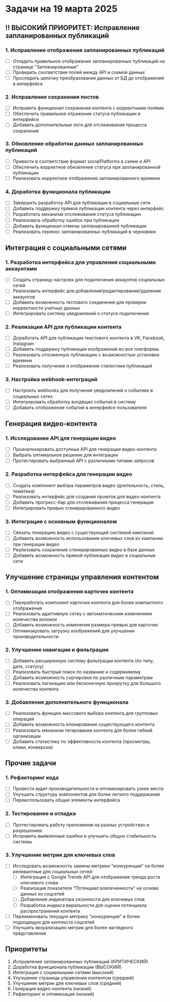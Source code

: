 # Задачи на 19 марта 2025

## ‼️ ВЫСОКИЙ ПРИОРИТЕТ: Исправление запланированных публикаций

### 1. Исправление отображения запланированных публикаций
- [ ] Отладить правильное отображение запланированных публикаций на странице "Запланированные"
- [ ] Проверить соответствие полей между API и схемой данных
- [ ] Проследить цепочку преобразования данных от БД до отображения в интерфейсе

### 2. Исправление сохранения постов
- [ ] Исправить функционал сохранения контента с корректными полями
- [ ] Обеспечить правильное отражение статуса публикации в интерфейсе
- [ ] Добавить дополнительные логи для отслеживания процесса сохранения

### 3. Обновление обработки данных запланированных публикаций
- [ ] Привести в соответствие формат socialPlatforms в схеме и API
- [ ] Обеспечить корректное обновление статуса при запланированной публикации
- [ ] Реализовать корректное отображение запланированного времени

### 4. Доработка функционала публикации
- [ ] Завершить разработку API для публикации в социальные сети
- [ ] Добавить поддержку прямой публикации контента через интерфейс
- [ ] Разработать механизм отслеживания статуса публикации
- [ ] Реализовать обработку ошибок при публикации
- [ ] Добавить функционал отмены запланированной публикации
- [ ] Реализовать перенос запланированных публикаций в черновики

## Интеграция с социальными сетями

### 1. Разработка интерфейса для управления социальными аккаунтами
- [ ] Создать страницу настроек для подключения аккаунтов социальных сетей
- [ ] Реализовать интерфейс для добавления/редактирования/удаления аккаунтов
- [ ] Добавить возможность тестового соединения для проверки корректности учетных данных
- [ ] Интегрировать систему уведомлений о статусе подключения

### 2. Реализация API для публикации контента
- [ ] Доработать API для публикации текстового контента в VK, Facebook, Instagram
- [ ] Добавить поддержку публикации изображений во все платформы
- [ ] Реализовать отложенную публикацию с возможностью установки времени
- [ ] Реализовать получение и отображение статистики публикаций

### 3. Настройка webhook-интеграций
- [ ] Настроить webhooks для получения уведомлений о событиях в социальных сетях
- [ ] Интегрировать обработку входящих событий в систему
- [ ] Добавить отображение событий в интерфейсе пользователя

## Генерация видео-контента

### 1. Исследование API для генерации видео
- [ ] Проанализировать доступные API для генерации видео-контента
- [ ] Выбрать оптимальное решение для интеграции
- [ ] Протестировать выбранный API с различными типами запросов

### 2. Разработка интерфейса для генерации видео
- [ ] Создать компонент выбора параметров видео (длительность, стиль, тематика)
- [ ] Реализовать интерфейс для создания промтов для видео-контента
- [ ] Добавить прогресс-бар для отслеживания процесса генерации
- [ ] Интегрировать превью сгенерированного видео

### 3. Интеграция с основным функционалом
- [ ] Связать генерацию видео с существующей системой кампаний
- [ ] Добавить возможность использования ключевых слов из кампании при генерации видео
- [ ] Реализовать сохранение сгенерированных видео в базе данных
- [ ] Добавить возможность прямой публикации видео в социальные сети

## Улучшение страницы управления контентом

### 1. Оптимизация отображения карточек контента
- [ ] Переработать компонент карточки контента для более компактного отображения
- [ ] Реализовать адаптивную сетку с автоматическим изменением количества колонок
- [ ] Добавить возможность изменения размера превью для карточек
- [ ] Оптимизировать загрузку изображений для улучшения производительности

### 2. Улучшение навигации и фильтрации
- [ ] Добавить расширенную систему фильтрации контента (по типу, дате, статусу)
- [ ] Реализовать быстрый поиск по названию и содержимому
- [ ] Добавить возможность сортировки по различным параметрам
- [ ] Реализовать пагинацию или бесконечную прокрутку для большого количества контента

### 3. Добавление дополнительного функционала
- [ ] Реализовать функцию массового выбора контента для групповых операций
- [ ] Добавить возможность клонирования существующего контента
- [ ] Реализовать механизм тегирования контента для более гибкой организации
- [ ] Добавить статистику по эффективности контента (просмотры, клики, конверсии)

## Прочие задачи

### 1. Рефакторинг кода
- [ ] Провести аудит производительности и оптимизировать узкие места
- [ ] Улучшить структуру компонентов для более легкого поддержания
- [ ] Переиспользовать общие элементы интерфейса

### 2. Тестирование и отладка
- [ ] Протестировать работу приложения на разных устройствах и разрешениях
- [ ] Исправить выявленные ошибки и улучшить общую стабильность системы

### 3. Улучшение метрик для ключевых слов
- [ ] Исследовать возможность замены метрики "конкуренция" на более релевантные для социальных сетей:
  - [ ] Интеграция с Google Trends API для отображения тренда роста ключевого слова
  - [ ] Реализация показателя "Потенциал вовлеченности" на основе данных из соцсетей
  - [ ] Добавление индикатора сезонности для ключевых слов
  - [ ] Разработка индекса виральности для оценки потенциала распространения контента
- [ ] Переименовать текущую метрику "конкуренция" в более подходящую для контекста соцсетей
- [ ] Улучшить визуализацию метрик для более наглядного представления

## Приоритеты
1. Исправление запланированных публикаций (КРИТИЧЕСКИЙ)
2. Доработка функционала публикации (ВЫСОКИЙ)
3. Интеграция с социальными сетями (высокий)
4. Улучшение страницы управления контентом (средний)
5. Улучшение метрик для ключевых слов (средний)
6. Генерация видео-контента (низкий)
7. Рефакторинг и оптимизация (низкий)